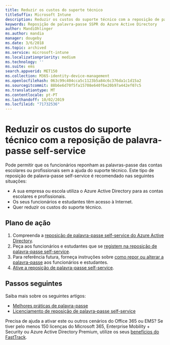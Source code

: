 ```yaml
---
title: Reduzir os custos do suporte técnico
titleSuffix: Microsoft Intune
description: Reduzir os custos do suporte técnico com a reposição de palavra-passe self-service
keywords: Reposição de palavra-passe SSPR do Azure Active Directory
author: MandiOhlinger
ms.author: mandia
manager: dougeby
ms.date: 3/6/2018
ms.topic: archived
ms.service: microsoft-intune
ms.localizationpriority: medium
ms.technology: ''
ms.suite: ems
search.appverid: MET150
ms.collection: M365-identity-device-management
ms.openlocfilehash: 063c99c404cca5c1123b5a84c6c376da1c1d15a2
ms.sourcegitcommit: 88b6e6d70f5fa15708e640f6e20b97a442ef07c5
ms.translationtype: MT
ms.contentlocale: pt-PT
ms.lasthandoff: 10/02/2019
ms.locfileid: "71732536"
---
```

# <a name="reduce-help-desk-costs-with-self-service-password-reset"></a>Reduzir os custos do suporte técnico com a reposição de palavra-passe self-service

Pode permitir que os funcionários reponham as palavras-passe das contas escolares ou profissionais sem a ajuda do suporte técnico. Este tipo de reposição de palavra-passe self-service é recomendado nas seguintes situações:
* A sua empresa ou escola utiliza o Azure Active Directory para as contas escolares e profissionais.
* Os seus funcionários e estudantes têm acesso à Internet.
* Quer reduzir os custos do suporte técnico.

## <a name="action-plan"></a>Plano de ação

1. Compreenda a [reposição de palavra-passe self-service do Azure Active Directory](https://docs.microsoft.com/azure/active-directory/active-directory-passwords-overview). 
2. Peça aos funcionários e estudantes que se [registem na reposição de palavra-passe self-service](https://docs.microsoft.com/azure/active-directory/active-directory-passwords-reset-register).
3. Para referência futura, forneça instruções sobre [como repor ou alterar a palavra-passe](https://docs.microsoft.com/azure/active-directory/active-directory-passwords-update-your-own-password) aos funcionários e estudantes.
4. [Ative a reposição de palavra-passe self-service](https://docs.microsoft.com/azure/active-directory/active-directory-passwords-getting-started).

## <a name="next-steps"></a>Passos seguintes

Saiba mais sobre os seguintes artigos:
* [Melhores práticas de palavra-passe](https://docs.microsoft.com/azure/active-directory/active-directory-secure-passwords) 
* [Licenciamento de reposição de palavra-passe self-service](https://docs.microsoft.com/azure/active-directory/active-directory-secure-passwords)

Precisa de ajuda a ativar este ou outros cenários do Office 365 ou EMS? Se tiver pelo menos 150 licenças do Microsoft 365, Enterprise Mobility + Security ou Azure Active Directory Premium, utilize os seus [benefícios do FastTrack](https://docs.microsoft.com/enterprise-mobility-security/solutions/enterprise-mobility-fasttrack-program).
